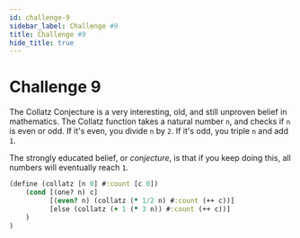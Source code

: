 ```yaml
---
id: challenge-9
sidebar_label: Challenge #9
title: Challenge #9
hide_title: true
---
```


# Challenge 9

The Collatz Conjecture is a very interesting, old, and still unproven belief in
mathematics. The Collatz function takes a natural number `n`, and checks if `n` 
is even or odd. If it's even, you divide `n` by `2`. If it's odd, you triple `n` 
and add `1`.

The strongly educated belief, or _conjecture_, is that if you keep doing this,
all numbers will eventually reach `1`.

``` clojure
(define (collatz [n 0] #:count [c 0])
    (cond [(one? n) c]
          [(even? n) (collatz (* 1/2 n) #:count (++ c))]
          [else (collatz (+ 1 (* 3 n)) #:count (++ c))]
    )
)
```
